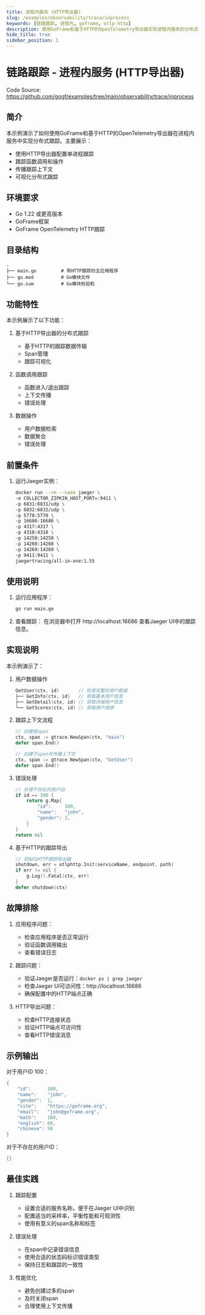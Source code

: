 ```yaml
---
title: 进程内服务 (HTTP导出器)
slug: /examples/observability/trace/inprocess
keywords: [链路跟踪, 进程内, goframe, otlp-http]
description: 使用GoFrame和基于HTTP的OpenTelemetry导出器实现进程内服务的分布式跟踪
hide_title: true
sidebar_position: 1
---
```


# 链路跟踪 - 进程内服务 (HTTP导出器)

Code Source: https://github.com/gogf/examples/tree/main/observability/trace/inprocess


## 简介

本示例演示了如何使用GoFrame和基于HTTP的OpenTelemetry导出器在进程内服务中实现分布式跟踪。主要展示：
- 使用HTTP导出器配置单进程跟踪
- 跟踪函数调用和操作
- 传播跟踪上下文
- 可视化分布式跟踪

## 环境要求

- Go 1.22 或更高版本
- GoFrame框架
- GoFrame OpenTelemetry HTTP跟踪

## 目录结构

```
.
├── main.go         # 带HTTP跟踪的主应用程序
├── go.mod          # Go模块文件
└── go.sum          # Go模块校验和
```

## 功能特性

本示例展示了以下功能：

1. 基于HTTP导出器的分布式跟踪
   - 基于HTTP的跟踪数据传输
   - Span管理
   - 跟踪可视化

2. 函数调用跟踪
   - 函数进入/退出跟踪
   - 上下文传播
   - 错误处理

3. 数据操作
   - 用户数据检索
   - 数据聚合
   - 错误处理

## 前置条件

1. 运行Jaeger实例：
   ```bash
   docker run --rm --name jaeger \
   -e COLLECTOR_ZIPKIN_HOST_PORT=:9411 \
   -p 6831:6831/udp \
   -p 6832:6832/udp \
   -p 5778:5778 \
   -p 16686:16686 \
   -p 4317:4317 \
   -p 4318:4318 \
   -p 14250:14250 \
   -p 14268:14268 \
   -p 14269:14269 \
   -p 9411:9411 \
   jaegertracing/all-in-one:1.55
   ```

## 使用说明

1. 运行应用程序：
   ```bash
   go run main.go
   ```

2. 查看跟踪：
   在浏览器中打开 http://localhost:16686 查看Jaeger UI中的跟踪信息。

## 实现说明

本示例演示了：

1. 用户数据操作
   ```go
   GetUser(ctx, id)       // 检索完整的用户数据
   ├── GetInfo(ctx, id)   // 获取基本用户信息
   ├── GetDetail(ctx, id) // 获取详细用户信息
   └── GetScores(ctx, id) // 获取用户成绩
   ```

2. 跟踪上下文流程
   ```go
   // 创建根span
   ctx, span := gtrace.NewSpan(ctx, "main")
   defer span.End()

   // 创建子span并传播上下文
   ctx, span := gtrace.NewSpan(ctx, "GetUser")
   defer span.End()
   ```

3. 错误处理
   ```go
   // 处理不存在的用户ID
   if id == 100 {
       return g.Map{
           "id":     100,
           "name":   "john",
           "gender": 1,
       }
   }
   return nil
   ```

4. 基于HTTP的跟踪导出
   ```go
   // 初始化HTTP跟踪导出器
   shutdown, err = otlphttp.Init(serviceName, endpoint, path)
   if err != nil {
       g.Log().Fatal(ctx, err)
   }
   defer shutdown(ctx)
   ```

## 故障排除

1. 应用程序问题：
   - 检查应用程序是否正常运行
   - 验证函数调用输出
   - 查看错误日志

2. 跟踪问题：
   - 验证Jaeger是否运行：`docker ps | grep jaeger`
   - 检查Jaeger UI可访问性：http://localhost:16686
   - 确保配置中的HTTP端点正确

3. HTTP导出问题：
   - 检查HTTP连接状态
   - 验证HTTP端点可访问性
   - 查看HTTP错误消息

## 示例输出

对于用户ID 100：
```go
{
    "id":      100,
    "name":    "john",
    "gender":  1,
    "site":    "https://goframe.org",
    "email":   "john@goframe.org",
    "math":    100,
    "english": 60,
    "chinese": 50
}
```

对于不存在的用户ID：
```go
{}
```

## 最佳实践

1. 跟踪配置
   - 设置合适的服务名称，便于在Jaeger UI中识别
   - 配置适当的采样率，平衡性能和可观测性
   - 使用有意义的span名称和标签

2. 错误处理
   - 在span中记录错误信息
   - 使用合适的状态码标识错误类型
   - 保持日志和跟踪的一致性

3. 性能优化
   - 避免创建过多的span
   - 及时关闭span
   - 合理使用上下文传播
